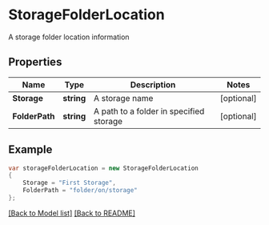 # StorageFolderLocation
A storage folder location information             

## Properties
Name | Type | Description | Notes
------------ | ------------- | ------------- | -------------
**Storage** | **string** | A storage name              | [optional] 
**FolderPath** | **string** | A path to a folder in specified storage              | [optional] 


## Example
```csharp
var storageFolderLocation = new StorageFolderLocation
{
    Storage = "First Storage",
    FolderPath = "folder/on/storage"
};
```

[[Back to Model list]](Models.md) [[Back to README]](README.md)

